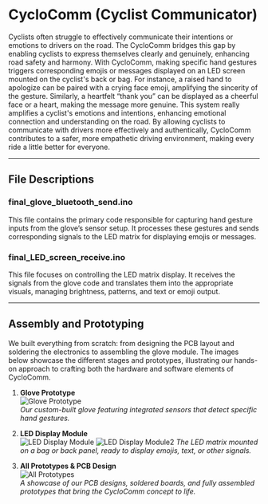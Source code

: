 # CycloComm (Cyclist Communicator)

Cyclists often struggle to effectively communicate their intentions or emotions to drivers on the road. The CycloComm bridges this gap by enabling cyclists to express themselves clearly and genuinely, enhancing road safety and harmony. With CycloComm, making specific hand gestures triggers corresponding emojis or messages displayed on an LED screen mounted on the cyclist's back or bag. For instance, a raised hand to apologize can be paired with a crying face emoji, amplifying the sincerity of the gesture. Similarly, a heartfelt “thank you” can be displayed as a cheerful face or a heart, making the message more genuine. This system really amplifies a cyclist's emotions and intentions, enhancing emotional connection and understanding on the road. By allowing cyclists to communicate with drivers more effectively and authentically, CycloComm contributes to a safer, more empathetic driving environment, making every ride a little better for everyone.

---

## File Descriptions

### final_glove_bluetooth_send.ino
This file contains the primary code responsible for capturing hand gesture inputs from the glove’s sensor setup. It processes these gestures and sends corresponding signals to the LED matrix for displaying emojis or messages.

### final_LED_screen_receive.ino
This file focuses on controlling the LED matrix display. It receives the signals from the glove code and translates them into the appropriate visuals, managing brightness, patterns, and text or emoji output.

---

## Assembly and Prototyping

We built everything from scratch: from designing the PCB layout and soldering the electronics to assembling the glove module. The images below showcase the different stages and prototypes, illustrating our hands-on approach to crafting both the hardware and software elements of CycloComm.

1. **Glove Prototype**  
   ![Glove Prototype](images/glove_prototype.jpg)  
   *Our custom-built glove featuring integrated sensors that detect specific hand gestures.*

2. **LED Display Module**  
   ![LED Display Module](images/led_display.jpg)
   ![LED Display Module2](images/led_display2.jpg)
   *The LED matrix mounted on a bag or back panel, ready to display emojis, text, or other signals.*

4. **All Prototypes & PCB Design**  
   ![All Prototypes](images/all_prototypes.jpg)  
   *A showcase of our PCB designs, soldered boards, and fully assembled prototypes that bring the CycloComm concept to life.*
